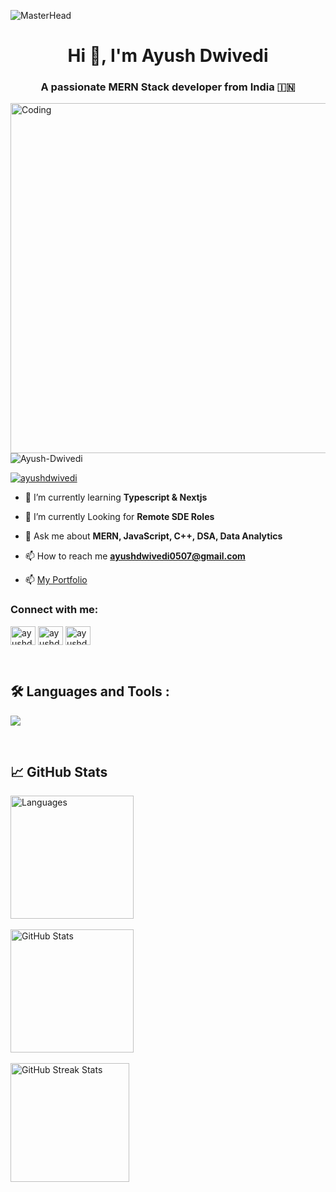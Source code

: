 ![MasterHead](https://repository-images.githubusercontent.com/588181932/e36ec678-7984-4cdd-8e4c-a3932772ff8e)
<h1 align="center">Hi 👋, I'm Ayush Dwivedi</h1>
<h3 align="center">A passionate MERN Stack developer from India 🇮🇳 </h3>
<img align="right"  alt="Coding" width="560" src="https://i.pinimg.com/originals/3e/9d/52/3e9d52bc38fa287a4cf10dcf8139076d.gif">


<p align="left"> <img src="https://komarev.com/ghpvc/?username=Maverick0507&label=Profile%20views&color=0e75b6&style=flat" alt="Ayush-Dwivedi" /> </p>

<p align="left"> <a href="https://twitter.com/dwivediayushK05" target="blank"><img src="https://img.shields.io/twitter/follow/ayushdwivedi?logo=twitter&style=for-the-badge" alt="ayushdwivedi" /></a> </p>

- 🔭 I’m currently learning **Typescript & Nextjs**

- 🔭 I’m currently Looking for **Remote SDE Roles**

- 💬 Ask me about **MERN, JavaScript, C++, DSA, Data Analytics**

- 📫 How to reach me **ayushdwivedi0507@gmail.com**

- 📫  <a href="YOUR_PORTFOLIO_URL" target="_blank"> My Portfolio</a>


<h3 align="left">Connect with me:</h3>
<p align="left">
<a href="https://twitter.com/dwivediayushK05" target="blank"><img align="center" src="https://raw.githubusercontent.com/rahuldkjain/github-profile-readme-generator/master/src/images/icons/Social/twitter.svg" alt="ayushdwivedi" height="30" width="40" /></a>
<a href="https://www.linkedin.com/in/ayushkdwivedi/" target="blank"><img align="center" src="https://raw.githubusercontent.com/rahuldkjain/github-profile-readme-generator/master/src/images/icons/Social/linked-in-alt.svg" alt="ayushdwivedi" height="30" width="40" /></a>
<a href="https://leetcode.com/u/ayush_kt05/" target="blank"><img align="center" src="https://raw.githubusercontent.com/rahuldkjain/github-profile-readme-generator/master/src/images/icons/Social/leet-code.svg" alt="ayushdwivedi" height="30" width="40" /></a>
</p>
<br>
<div id="badges">

## 🛠️ Languages and Tools :
<p>
  <a href="https://skillicons.dev">
   <img src="https://skillicons.dev/icons?i=javascript,typescript,wordpress,react,redux,nextjs,nodejs,svelte,express,mongodb,mysql,vscode,sublime,html,css,tailwind,scss,cpp,java,python,php,materialui,bootstrap,aws,firebase,git,github"/>
  </a>
</p>
</div>

<br>

## 📈 GitHub Stats
<div style="display: flex;">
    <div style="margin-right: 10px;">
         <img src="https://github-readme-stats.vercel.app/api/top-langs/?username=Maverick0507&layout=compact&theme=highcontrast" alt="Languages" style="height: 197px;"><br> <br>
         <img src="https://github-readme-stats.vercel.app/api?username=Maverick0507&show_icons=true&theme=highcontrast" alt="GitHub Stats" style="height: 197px;"> <br> <br>
        <img src="https://github-readme-streak-stats.herokuapp.com/?user=Maverick0507&theme=highcontrast" alt="GitHub Streak Stats" style="height: 190px;">
    </div>
</div>
<br>

